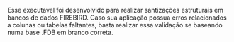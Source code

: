 Esse executavel foi desenvolvido para realizar santizações estruturais em bancos de dados FIREBIRD. Caso sua aplicação possua erros relacionados a colunas ou tabelas faltantes, basta realizar essa validação se baseando numa base .FDB em branco correta.
